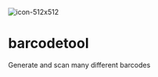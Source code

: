 ![icon-512x512](https://github.com/user-attachments/assets/ed54deaf-bd4c-43f7-b064-f62a9fa6b995)

# barcodetool
Generate and scan many different barcodes
